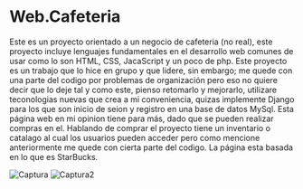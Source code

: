 # Web.Cafeteria
Este es un proyecto orientado a un negocio de cafeteria (no real), este proyecto incluye lenguajes fundamentales en el desarrollo web comunes de usar como lo son HTML, CSS, JacaScript y un poco de php.
Este proyecto es un trabajo que lo hice en grupo y que lidere, sin embargo; me quede con una parte del codigo por problemas de organización pero eso no quiere decir que lo deje tal y como este, pienso retomarlo y mejorarlo, utilizare teconologias nuevas que crea a mi conveniencia, quizas implemente Django para los que son inicio de seion y registro en una base de datos MySql.
Esta página web en mi opinion tiene para más, dado que se pueden realizar compras en el. Hablando de comprar el proyecto tiene un inventario o catalago al cual los usuarios pueden acceder pero como mencione anteriormente me quede con cierta parte del codigo.
La página esta basada en lo que es StarBucks.

![Captura](https://github.com/JSandovalCH/Web.Cafeteria/assets/140671803/b3b5e09e-7ac3-4bea-ae3a-0e3c773ae166)
![Captura2](https://github.com/JSandovalCH/Web.Cafeteria/assets/140671803/036f503c-4df0-4486-be0f-c0f1421245d6)
